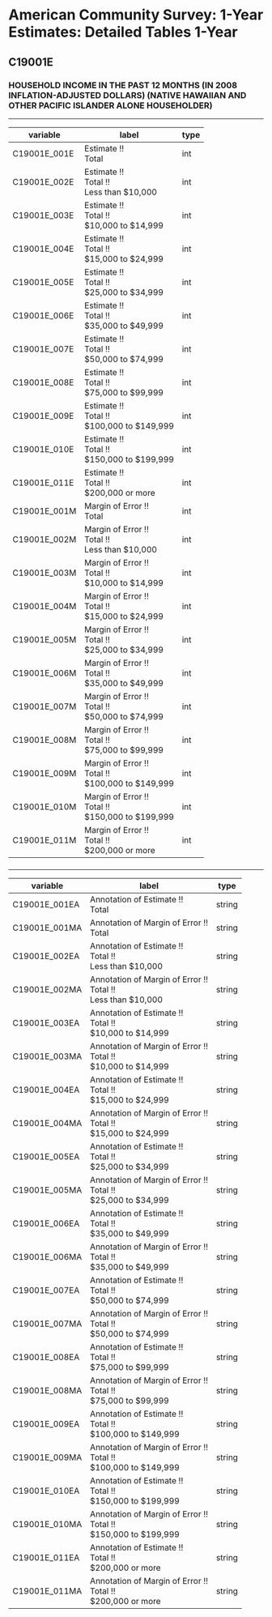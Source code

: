 # American Community Survey: 1-Year Estimates: Detailed Tables 1-Year

## C19001E

### HOUSEHOLD INCOME IN THE PAST 12 MONTHS (IN 2008 INFLATION-ADJUSTED DOLLARS) (NATIVE HAWAIIAN AND OTHER PACIFIC ISLANDER ALONE HOUSEHOLDER)

___

| variable | label | type |
| ----- | ----- | ----- |
| C19001E_001E | Estimate !!<br>Total | int |
| C19001E_002E | Estimate !!<br>Total !!<br>Less than $10,000 | int |
| C19001E_003E | Estimate !!<br>Total !!<br>$10,000 to $14,999 | int |
| C19001E_004E | Estimate !!<br>Total !!<br>$15,000 to $24,999 | int |
| C19001E_005E | Estimate !!<br>Total !!<br>$25,000 to $34,999 | int |
| C19001E_006E | Estimate !!<br>Total !!<br>$35,000 to $49,999 | int |
| C19001E_007E | Estimate !!<br>Total !!<br>$50,000 to $74,999 | int |
| C19001E_008E | Estimate !!<br>Total !!<br>$75,000 to $99,999 | int |
| C19001E_009E | Estimate !!<br>Total !!<br>$100,000 to $149,999 | int |
| C19001E_010E | Estimate !!<br>Total !!<br>$150,000 to $199,999 | int |
| C19001E_011E | Estimate !!<br>Total !!<br>$200,000 or more | int |
| C19001E_001M | Margin of Error !!<br>Total | int |
| C19001E_002M | Margin of Error !!<br>Total !!<br>Less than $10,000 | int |
| C19001E_003M | Margin of Error !!<br>Total !!<br>$10,000 to $14,999 | int |
| C19001E_004M | Margin of Error !!<br>Total !!<br>$15,000 to $24,999 | int |
| C19001E_005M | Margin of Error !!<br>Total !!<br>$25,000 to $34,999 | int |
| C19001E_006M | Margin of Error !!<br>Total !!<br>$35,000 to $49,999 | int |
| C19001E_007M | Margin of Error !!<br>Total !!<br>$50,000 to $74,999 | int |
| C19001E_008M | Margin of Error !!<br>Total !!<br>$75,000 to $99,999 | int |
| C19001E_009M | Margin of Error !!<br>Total !!<br>$100,000 to $149,999 | int |
| C19001E_010M | Margin of Error !!<br>Total !!<br>$150,000 to $199,999 | int |
| C19001E_011M | Margin of Error !!<br>Total !!<br>$200,000 or more | int |
### 

___

| variable | label | type |
| ----- | ----- | ----- |
| C19001E_001EA | Annotation of Estimate !!<br>Total | string |
| C19001E_001MA | Annotation of Margin of Error !!<br>Total | string |
| C19001E_002EA | Annotation of Estimate !!<br>Total !!<br>Less than $10,000 | string |
| C19001E_002MA | Annotation of Margin of Error !!<br>Total !!<br>Less than $10,000 | string |
| C19001E_003EA | Annotation of Estimate !!<br>Total !!<br>$10,000 to $14,999 | string |
| C19001E_003MA | Annotation of Margin of Error !!<br>Total !!<br>$10,000 to $14,999 | string |
| C19001E_004EA | Annotation of Estimate !!<br>Total !!<br>$15,000 to $24,999 | string |
| C19001E_004MA | Annotation of Margin of Error !!<br>Total !!<br>$15,000 to $24,999 | string |
| C19001E_005EA | Annotation of Estimate !!<br>Total !!<br>$25,000 to $34,999 | string |
| C19001E_005MA | Annotation of Margin of Error !!<br>Total !!<br>$25,000 to $34,999 | string |
| C19001E_006EA | Annotation of Estimate !!<br>Total !!<br>$35,000 to $49,999 | string |
| C19001E_006MA | Annotation of Margin of Error !!<br>Total !!<br>$35,000 to $49,999 | string |
| C19001E_007EA | Annotation of Estimate !!<br>Total !!<br>$50,000 to $74,999 | string |
| C19001E_007MA | Annotation of Margin of Error !!<br>Total !!<br>$50,000 to $74,999 | string |
| C19001E_008EA | Annotation of Estimate !!<br>Total !!<br>$75,000 to $99,999 | string |
| C19001E_008MA | Annotation of Margin of Error !!<br>Total !!<br>$75,000 to $99,999 | string |
| C19001E_009EA | Annotation of Estimate !!<br>Total !!<br>$100,000 to $149,999 | string |
| C19001E_009MA | Annotation of Margin of Error !!<br>Total !!<br>$100,000 to $149,999 | string |
| C19001E_010EA | Annotation of Estimate !!<br>Total !!<br>$150,000 to $199,999 | string |
| C19001E_010MA | Annotation of Margin of Error !!<br>Total !!<br>$150,000 to $199,999 | string |
| C19001E_011EA | Annotation of Estimate !!<br>Total !!<br>$200,000 or more | string |
| C19001E_011MA | Annotation of Margin of Error !!<br>Total !!<br>$200,000 or more | string |

